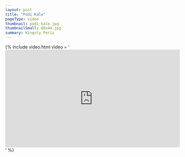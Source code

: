 ```yaml
---
layout: post
title: "Podi Kale"
pageType: video
thumbnail: podi-kale.jpg
thumbnailSmall: 80x44.jpg
summary: Kingsly Peris
---
```


{% include video.html video = '<iframe width="560" height="315" src="https://www.youtube.com/embed/SP1pRkShUso" frameborder="0" allowfullscreen></iframe>' %} 
